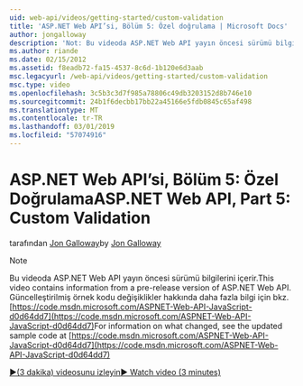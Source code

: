 ```yaml
---
uid: web-api/videos/getting-started/custom-validation
title: 'ASP.NET Web API’si, Bölüm 5: Özel doğrulama | Microsoft Docs'
author: jongalloway
description: 'Not: Bu videoda ASP.NET Web API yayın öncesi sürümü bilgilerini içerir.'
ms.author: riande
ms.date: 02/15/2012
ms.assetid: f8eadb72-fa15-4537-8c6d-1b120e6d3aab
msc.legacyurl: /web-api/videos/getting-started/custom-validation
msc.type: video
ms.openlocfilehash: 3c5b3c3d7f985a78806c49db3203152d8b746e10
ms.sourcegitcommit: 24b1f6decbb17bb22a45166e5fdb0845c65af498
ms.translationtype: MT
ms.contentlocale: tr-TR
ms.lasthandoff: 03/01/2019
ms.locfileid: "57074916"
---
```

<a name="aspnet-web-api-part-5-custom-validation"></a><span data-ttu-id="54a9c-103">ASP.NET Web API’si, Bölüm 5: Özel Doğrulama</span><span class="sxs-lookup"><span data-stu-id="54a9c-103">ASP.NET Web API, Part 5: Custom Validation</span></span>
====================
<span data-ttu-id="54a9c-104">tarafından [Jon Galloway](https://github.com/jongalloway)</span><span class="sxs-lookup"><span data-stu-id="54a9c-104">by [Jon Galloway](https://github.com/jongalloway)</span></span>

> [!NOTE]
> <span data-ttu-id="54a9c-105">Bu videoda ASP.NET Web API yayın öncesi sürümü bilgilerini içerir.</span><span class="sxs-lookup"><span data-stu-id="54a9c-105">This video contains information from a pre-release version of ASP.NET Web API.</span></span> <span data-ttu-id="54a9c-106">Güncelleştirilmiş örnek kodu değişiklikler hakkında daha fazla bilgi için bkz. [https://code.msdn.microsoft.com/ASPNET-Web-API-JavaScript-d0d64dd7](https://code.msdn.microsoft.com/ASPNET-Web-API-JavaScript-d0d64dd7)</span><span class="sxs-lookup"><span data-stu-id="54a9c-106">For information on what changed, see the updated sample code at [https://code.msdn.microsoft.com/ASPNET-Web-API-JavaScript-d0d64dd7](https://code.msdn.microsoft.com/ASPNET-Web-API-JavaScript-d0d64dd7)</span></span>

[<span data-ttu-id="54a9c-107">&#9654;(3 dakika) videosunu izleyin</span><span class="sxs-lookup"><span data-stu-id="54a9c-107">&#9654; Watch video (3 minutes)</span></span>](https://channel9.msdn.com/Blogs/ASP-NET-Site-Videos/custom-validation)
